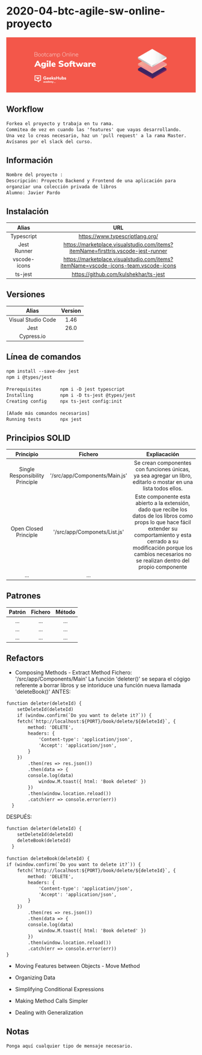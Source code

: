 # 2020-04-btc-agile-sw-online-proyecto

<p align="center">
    <img src="https://github.com/GeeksHubsAcademy/2020-geekshubs-media/blob/master/image/githubagilesoftware.jpg" >	
</p>

## Workflow
```
Forkea el proyecto y trabaja en tu rama.
Commitea de vez en cuando las 'features' que vayas desarrollando.
Una vez lo creas necesario, haz un 'pull request' a la rama Master.
Avísanos por el slack del curso.
```

## Información
```
Nombre del proyecto :
Descripción: Proyecto Backend y Frontend de una aplicación para organziar una colección privada de libros 
Alumno: Javier Pardo
```

## Instalación
| Alias | URL |
| :-------: | :------: |
| Typescript|   https://www.typescriptlang.org/| 
| Jest Runner |  https://marketplace.visualstudio.com/items?itemName=firsttris.vscode-jest-runner |
| vscode-icons | https://marketplace.visualstudio.com/items?itemName=vscode-icons-team.vscode-icons | 
| ts-jest | https://github.com/kulshekhar/ts-jest  | 


## Versiones
| Alias | Version |
| :-------: | :------: |
| Visual Studio Code| 1.46   | 
| Jest | 26.0 |
| Cypress.io | | 


## Línea de comandos
```
npm install --save-dev jest
npm i @types/jest

Prerequisites       npm i -D jest typescript	
Installing          npm i -D ts-jest @types/jest	
Creating config     npx ts-jest config:init	

[Añade más comandos necesarios]
Running tests	    npx jest
```
## Principios SOLID
| Principio | Fichero | Expliacación |
| :-------: | :------: | :------: |
| Single Responsibility Principle | '/src/app/Components/Main.js'  |  Se crean componentes con funciones únicas, ya sea agregar un libro, editarlo o mostar en una lista todos ellos. |
| Open Closed Principle | '/src/app/Componets/List.js'  | Este componente esta abierto a la extensión, dado que recibe los datos de los libros como props lo que hace fácil extender su comportamiento y esta cerrado a su modificación porque los cambios necesarios no se realizan dentro del propio componente |
| ... | ...  |

## Patrones
| Patrón | Fichero | Método
| :-------: | :------: |:------: |
| ... | ...  |... |
| ... | ...  |... |
| ... | ...  |... |

## Refactors
- Composing Methods - Extract Method
Fichero: '/src/app/Components/Main'
La función 'deleter()' se separa el cógigo referente a borrar libros y se intoriduce una función nueva llamada 'deleteBook()'
ANTES:
~~~
function deleter(deleteId) {
    setDeleteId(deleteId)
    if (window.confirm(`Do you want to delete it?`)) {
    fetch(`http://localhost:${PORT}/book/delete/${deleteId}`, {
        method: 'DELETE',
        headers: {
            'Content-type': 'application/json',
            'Accept': 'application/json',
        }
    })
        .then(res => res.json())
        .then(data => {
        console.log(data)
            window.M.toast({ html: 'Book deleted' })   
        })
        .then(window.location.reload())
        .catch(err => console.error(err))
  }
~~~
DESPUÉS:
~~~
function deleter(deleteId) {
    setDeleteId(deleteId)
    deleteBook(deleteId)
  }

function deleteBook(deleteId) {
if (window.confirm(`Do you want to delete it?`)) {
    fetch(`http://localhost:${PORT}/book/delete/${deleteId}`, {
        method: 'DELETE',
        headers: {
            'Content-type': 'application/json',
            'Accept': 'application/json',
        }
    })
        .then(res => res.json())
        .then(data => {
        console.log(data)
            window.M.toast({ html: 'Book deleted' })   
        })
        .then(window.location.reload())
        .catch(err => console.error(err))
}
~~~

- Moving Features between Objects - Move Method

- Organizing Data

- Simplifying Conditional Expressions

- Making Method Calls Simpler

- Dealing with Generalization

## Notas
```
Ponga aquí cualquier tipo de mensaje necesario.
```
